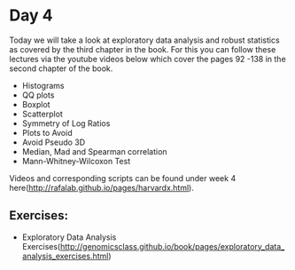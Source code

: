 # Day 4

Today we will take a look at exploratory data analysis and robust statistics as covered by the third chapter in the book. For this you can follow these lectures via the youtube videos below which cover the pages 92 -138 in the second chapter of the book.

- Histograms
- QQ plots
- Boxplot
- Scatterplot
- Symmetry of Log Ratios
- Plots to Avoid
-  Avoid Pseudo 3D
- Median, Mad and Spearman correlation
- Mann-Whitney-Wilcoxon Test

Videos and corresponding scripts can be found under week 4 here(http://rafalab.github.io/pages/harvardx.html).

## Exercises:

- Exploratory Data Analysis Exercises(http://genomicsclass.github.io/book/pages/exploratory_data_analysis_exercises.html)
